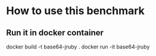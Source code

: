 # How to use this benchmark

## Run it in docker container
docker build -t base64-jruby .
docker run -it base64-jruby
